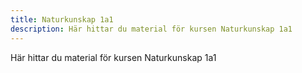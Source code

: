 ```yaml
---
title: Naturkunskap 1a1
description: Här hittar du material för kursen Naturkunskap 1a1
---
```


Här hittar du material för kursen Naturkunskap 1a1